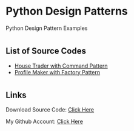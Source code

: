# Python Design Patterns

Python Design Pattern Examples

#

## List of Source Codes

- [House Trader with Command Pattern](https://github.com/dori-dev/python-design-patterns/blob/master/command-pattern/house.py)
- [Profile Maker with Factory Pattern](https://github.com/dori-dev/python-design-patterns/blob/master/factory-pattern/profile.py)

#

## Links

Download Source Code: [Click Here](https://github.com/dori-dev/python-design-patterns/archive/refs/heads/master.zip)

My Github Account: [Click Here](https://github.com/dori-dev/)
